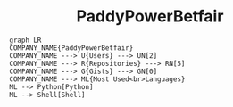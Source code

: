 <h1 align="center">PaddyPowerBetfair</h1>

```mermaid
graph LR
COMPANY_NAME{PaddyPowerBetfair}
COMPANY_NAME ---> U{Users} ---> UN[2]
COMPANY_NAME ---> R{Repositories} ---> RN[5]
COMPANY_NAME ---> G{Gists} ---> GN[0]
COMPANY_NAME ---> ML{Most Used<br>Languages}
ML --> Python[Python]
ML --> Shell[Shell]
```
